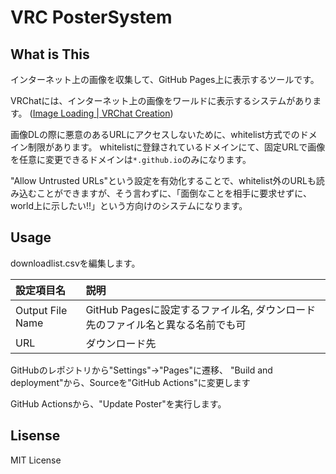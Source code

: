 # VRC PosterSystem

## What is This

インターネット上の画像を収集して、GitHub Pages上に表示するツールです。

VRChatには、インターネット上の画像をワールドに表示するシステムがあります。
([Image Loading | VRChat Creation](https://creators.vrchat.com/worlds/udon/image-loading/))

画像DLの際に悪意のあるURLにアクセスしないために、whitelist方式でのドメイン制限があります。
whitelistに登録されているドメインにて、固定URLで画像を任意に変更できるドメインは`*.github.io`のみになります。

"Allow Untrusted URLs"という設定を有効化することで、whitelist外のURLも読み込むことができますが、そう言わずに、「面倒なことを相手に要求せずに、world上に示したい!!」という方向けのシステムになります。

## Usage

downloadlist.csvを編集します。

|設定項目名|説明|
|:--|:--|
|Output File Name|GitHub Pagesに設定するファイル名, ダウンロード先のファイル名と異なる名前でも可|
|URL|ダウンロード先|

GitHubのレポジトリから"Settings"->"Pages"に遷移、
"Build and deployment"から、Sourceを"GitHub Actions"に変更します

GitHub Actionsから、"Update Poster"を実行します。

## Lisense

MIT License

